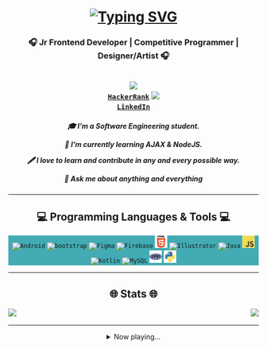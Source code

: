 <h1 align="center">
  <a href="https://git.io/typing-svg"><img src="https://readme-typing-svg.demolab.com?font=Jaro&size=40&pause=1000&color=6DA0F5&background=1A1B2700&center=true&vCenter=true&random=false&width=450&height=70&lines=Hello!+I'm+Six;Welcome" alt="Typing SVG" /></a>
</h1>

 <h3 align="center">🎧 Jr Frontend Developer | Competitive Programmer | Designer/Artist 🎧
 <br></br>

  <code><a href="https://www.hackerrank.com/SIXIVESS" title="HackerRank Profile"><img width="22" src="https://github.com/zumrudu-anka/zumrudu-anka/blob/master/images/hackerrank.png"> HackerRank</a></code>
  <code><a href="www.linkedin.com/in/sixivess" title="LinkedIn Profile"><img width="22" src="https://raw.githubusercontent.com/zumrudu-anka/zumrudu-anka/master/images/linkedin.svg"> LinkedIn</a></code>

 </h3>

<h5 align="center">
  
🎓 I’m a Software Engineering student.

🌱 I’m currently learning AJAX & NodeJS.

🖋️ I love to learn and contribute in any and every possible way.

💬 Ask me about anything and everything
</h5>

 <hr>

<h2 align="center">💻 Programming Languages & Tools 💻 </h2>

<p align="center" style="background-color: #42abb3">
  <code><img title="Android" height="25" src="https://www.vectorlogo.zone/logos/android/android-icon.svg"></code>
  <code><img title="bootstrap" height="25" src="https://www.vectorlogo.zone/logos/getbootstrap/getbootstrap-icon.svg"></code>
  <code><img title="Figma" height="25" src="https://www.vectorlogo.zone/logos/figma/figma-icon.svg"></code>
  <code><img title="Firebase" height="25" src="https://www.vectorlogo.zone/logos/firebase/firebase-icon.svg"></code>
  <code><img title="HTML5" height="25" src="https://raw.githubusercontent.com/devicons/devicon/master/icons/html5/html5-original-wordmark.svg"></code>
  <code><img title="Illustrator" height="25" src="https://www.vectorlogo.zone/logos/adobe_illustrator/adobe_illustrator-icon.svg"></code>
  <code><img title="Java" height="25" src="https://www.vectorlogo.zone/logos/java/java-icon.svg"></code>
  <code><img title="Javascript" height="25" src="https://raw.githubusercontent.com/devicons/devicon/master/icons/javascript/javascript-original.svg"></code>
  <code><img title="Kotlin" height="25" src="https://www.vectorlogo.zone/logos/kotlinlang/kotlinlang-icon.svg"></code>
  <code><img title="MySQL" height="25" src="https://www.vectorlogo.zone/logos/mysql/mysql-icon.svg"></code>
  <code><img title="PHP" height="25" src="https://raw.githubusercontent.com/devicons/devicon/master/icons/php/php-original.svg"></code>
  <code><img title="Python" height="25" src="https://raw.githubusercontent.com/devicons/devicon/master/icons/python/python-original.svg"></code>
</p>

<hr>
<h2 align="center">🌐 Stats 🌐 </h2>
<a href="https://github.com/anuraghazra/github-readme-stats">
  <img  src="https://github-readme-stats.vercel.app/api?username=sixivess&show_icons=true&hide_border=true" />
</a>
<a href="https://github.com/anuraghazra/github-readme-stats">
  <img align="right" src="https://github-readme-stats.vercel.app/api/top-langs/?username=sixivess&layout=compact" />
</a>

<hr>


<details align="center">
<summary> 
  Now playing... 
</summary>

<br>
<a>
<img align="left" width="200px" src="https://cdns-images.dzcdn.net/images/cover/d23376c71e824906bf3fe1e1d4713dfa/500x500.jpg" style="max-width: 100%;">
</a>
<br>
<pre>
    » ATEEZ(에이티즈) - '미친 폼 (Crazy Form)' «
  1:35 ━━━━━━━━━●───────────────────── 3:48
            ⇄   ◃◃   ⅠⅠ   ▹▹   ↻
             
<br>  
</pre>
</details>
